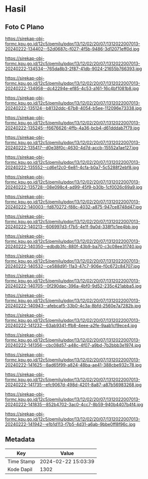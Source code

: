 # Hasil

## Foto C Plano

https://sirekap-obj-formc.kpu.go.id/12c5/pemilu/pdpr/13/12/02/20/07/1312022007013-20240222-134402--52d0687c-f027-4f5b-9486-3d12071eff0d.jpg

https://sirekap-obj-formc.kpu.go.id/12c5/pemilu/pdpr/13/12/02/20/07/1312022007013-20240222-134534--765da8b3-2f87-41db-9024-21655b766393.jpg

https://sirekap-obj-formc.kpu.go.id/12c5/pemilu/pdpr/13/12/02/20/07/1312022007013-20240222-134958--dc42294e-ef85-4c53-a161-16c4bf1081b8.jpg

https://sirekap-obj-formc.kpu.go.id/12c5/pemilu/pdpr/13/12/02/20/07/1312022007013-20240222-135124--b8132ddc-67b8-4054-b5ee-112096e73338.jpg

https://sirekap-obj-formc.kpu.go.id/12c5/pemilu/pdpr/13/12/02/20/07/1312022007013-20240222-135245--f6676626-4ffb-4a36-bcb4-d61dddab7f79.jpg

https://sirekap-obj-formc.kpu.go.id/12c5/pemilu/pdpr/13/12/02/20/07/1312022007013-20240222-135417--d0e38f0c-4630-4d7d-accb-15552a1ae127.jpg

https://sirekap-obj-formc.kpu.go.id/12c5/pemilu/pdpr/13/12/02/20/07/1312022007013-20240222-135552--cd6e12c0-6e81-4cfa-b0a7-5c5288f2ebf8.jpg

https://sirekap-obj-formc.kpu.go.id/12c5/pemilu/pdpr/13/12/02/20/07/1312022007013-20240222-135728--08e098c4-ad99-45f9-b30b-1cf0026c69a9.jpg

https://sirekap-obj-formc.kpu.go.id/12c5/pemilu/pdpr/13/12/02/20/07/1312022007013-20240222-140003--fd870272-f88c-4032-a875-947ce8748d47.jpg

https://sirekap-obj-formc.kpu.go.id/12c5/pemilu/pdpr/13/12/02/20/07/1312022007013-20240222-140213--606997d3-f7b5-4e1f-9a0d-338f1c1ee4bb.jpg

https://sirekap-obj-formc.kpu.go.id/12c5/pemilu/pdpr/13/12/02/20/07/1312022007013-20240222-140350--edbdb3fc-880f-43b9-ba70-c3c08ee31740.jpg

https://sirekap-obj-formc.kpu.go.id/12c5/pemilu/pdpr/13/12/02/20/07/1312022007013-20240222-140532--ce588d91-11a3-47c7-906e-f0c672c84707.jpg

https://sirekap-obj-formc.kpu.go.id/12c5/pemilu/pdpr/13/12/02/20/07/1312022007013-20240222-140705--0f290dac-396a-4bf0-9d52-235c421abba5.jpg

https://sirekap-obj-formc.kpu.go.id/12c5/pemilu/pdpr/13/12/02/20/07/1312022007013-20240222-140943--afebcaf5-33b0-4c3a-8bfd-2560e7a7282b.jpg

https://sirekap-obj-formc.kpu.go.id/12c5/pemilu/pdpr/13/12/02/20/07/1312022007013-20240222-141232--63ab9341-ffb8-4eee-a2fe-9aab1cf9ece4.jpg

https://sirekap-obj-formc.kpu.go.id/12c5/pemilu/pdpr/13/12/02/20/07/1312022007013-20240222-141356--cbc08d57-a48c-4f07-a9bd-7b2bbb3e1974.jpg

https://sirekap-obj-formc.kpu.go.id/12c5/pemilu/pdpr/13/12/02/20/07/1312022007013-20240222-141625--8ad65f99-a824-48ba-ae41-388cbe932c78.jpg

https://sirekap-obj-formc.kpu.go.id/12c5/pemilu/pdpr/13/12/02/20/07/1312022007013-20240222-141735--efc9067d-498d-4201-8a87-a87b56983268.jpg

https://sirekap-obj-formc.kpu.go.id/12c5/pemilu/pdpr/13/12/02/20/07/1312022007013-20240222-141835--852b4702-3ac0-4cc7-8b59-940b4407b4f4.jpg

https://sirekap-obj-formc.kpu.go.id/12c5/pemilu/pdpr/13/12/02/20/07/1312022007013-20240222-141942--e1b1d113-f7b5-4d31-a6ab-9bbe0ff8f96c.jpg


## Metadata

| Key        | Value               |
| ---------- | ------------------- |
| Time Stamp | 2024-02-22 15:03:39 |
| Kode Dapil | 1302                |



